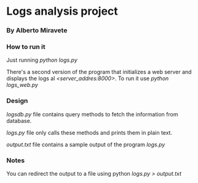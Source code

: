 Logs analysis project
=====================

### By Alberto Miravete

### How to run it

Just running *python logs.py*

There's a second version of the program that initializes a web server and displays the logs al *<server_addres:8000>*. To run it use *python logs_web.py*

### Design

*logsdb.py* file contains query methods to fetch the information from database.

*logs.py* file only calls these methods and prints them in plain text.

*output.txt* file contains a sample output of the program *logs.py*

### Notes

You can redirect the output to a file using python *logs.py > output.txt*